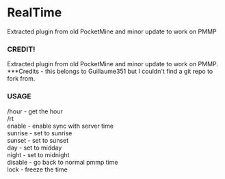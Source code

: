 # RealTime

Extracted plugin from old PocketMine and minor update to work on PMMP

### CREDIT! ###
Extracted plugin from old PocketMine and minor update to work on PMMP. ***Credits - this belongs to Guillaume351 but I couldn't find a git repo to fork from.

### USAGE ###
/hour - get the hour  
/rt  
  enable - enable sync with server time  
  sunrise - set to sunrise  
  sunset - set to sunset  
  day - set to midday  
  night - set to midnight  
  disable - go back to normal pmmp time  
  lock - freeze the time  
